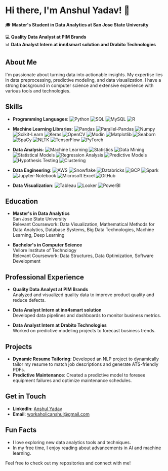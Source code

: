 # Hi there, I'm Anshul Yadav! 👋

🎓 **Master's Student in Data Analytics at San Jose State University**

💻 **Quality Data Analyst at PIM Brands**  
📊 **Data Analyst Intern at inn4smart solution and Drabito Technologies**

## About Me
I'm passionate about turning data into actionable insights. My expertise lies in data preprocessing, predictive modeling, and data visualization. I have a strong background in computer science and extensive experience with various tools and technologies.

## Skills
- **Programming Languages**: 
  ![Python](https://img.shields.io/badge/Python-3776AB?style=for-the-badge&logo=python&logoColor=white)
  ![SQL](https://img.shields.io/badge/SQL-336791?style=for-the-badge&logo=postgresql&logoColor=white)
  ![MySQL](https://img.shields.io/badge/MySQL-4479A1?style=for-the-badge&logo=mysql&logoColor=white)
  ![R](https://img.shields.io/badge/R-276DC3?style=for-the-badge&logo=r&logoColor=white)

- **Machine Learning Libraries**: 
  ![Pandas](https://img.shields.io/badge/Pandas-150458?style=for-the-badge&logo=pandas&logoColor=white)
  ![Parallel-Pandas](https://img.shields.io/badge/Parallel--Pandas-150458?style=for-the-badge&logo=pandas&logoColor=white)
  ![Numpy](https://img.shields.io/badge/Numpy-013243?style=for-the-badge&logo=numpy&logoColor=white)
  ![Scikit-Learn](https://img.shields.io/badge/Scikit--Learn-F7931E?style=for-the-badge&logo=scikit-learn&logoColor=white)
  ![Keras](https://img.shields.io/badge/Keras-D00000?style=for-the-badge&logo=keras&logoColor=white)
  ![OpenCV](https://img.shields.io/badge/OpenCV-5C3EE8?style=for-the-badge&logo=opencv&logoColor=white)
  ![Modin](https://img.shields.io/badge/Modin-FF4500?style=for-the-badge&logo=modin&logoColor=white)
  ![Matplotlib](https://img.shields.io/badge/Matplotlib-013243?style=for-the-badge&logo=matplotlib&logoColor=white)
  ![Seaborn](https://img.shields.io/badge/Seaborn-3776AB?style=for-the-badge&logo=seaborn&logoColor=white)
  ![SpaCy](https://img.shields.io/badge/SpaCy-09A3D5?style=for-the-badge&logo=spacy&logoColor=white)
  ![NLTK](https://img.shields.io/badge/NLTK-FFB6C1?style=for-the-badge&logo=nltk&logoColor=black)
  ![TensorFlow](https://img.shields.io/badge/TensorFlow-FF6F00?style=for-the-badge&logo=tensorflow&logoColor=white)
  ![PyTorch](https://img.shields.io/badge/PyTorch-EE4C2C?style=for-the-badge&logo=pytorch&logoColor=white)

- **Data Analysis**: 
  ![Machine Learning](https://img.shields.io/badge/Machine%20Learning-3776AB?style=for-the-badge&logo=machine-learning&logoColor=white)
  ![Statistics](https://img.shields.io/badge/Statistics-4D2D4A?style=for-the-badge&logo=statistics&logoColor=white)
  ![Data Mining](https://img.shields.io/badge/Data%20Mining-9C27B0?style=for-the-badge&logo=data-mining&logoColor=white)
  ![Statistical Models](https://img.shields.io/badge/Statistical%20Models-8E24AA?style=for-the-badge&logo=statistical-models&logoColor=white)
  ![Regression Analysis](https://img.shields.io/badge/Regression%20Analysis-F44336?style=for-the-badge&logo=regression-analysis&logoColor=white)
  ![Predictive Models](https://img.shields.io/badge/Predictive%20Models-FF5722?style=for-the-badge&logo=predictive-models&logoColor=white)
  ![Hypothesis Testing](https://img.shields.io/badge/Hypothesis%20Testing-607D8B?style=for-the-badge&logo=hypothesis-testing&logoColor=white)
  ![Clustering](https://img.shields.io/badge/Clustering-FF9800?style=for-the-badge&logo=clustering&logoColor=white)

- **Data Engineering**: 
  ![AWS](https://img.shields.io/badge/AWS-232F3E?style=for-the-badge&logo=amazon-aws&logoColor=white)
  ![Snowflake](https://img.shields.io/badge/Snowflake-29B5E8?style=for-the-badge&logo=snowflake&logoColor=white)
  ![Databricks](https://img.shields.io/badge/Databricks-FF3621?style=for-the-badge&logo=databricks&logoColor=white)
  ![GCP](https://img.shields.io/badge/GCP-4285F4?style=for-the-badge&logo=google-cloud&logoColor=white)
  ![Spark](https://img.shields.io/badge/Spark-E25A1C?style=for-the-badge&logo=apache-spark&logoColor=white)
  ![Jupyter-Notebook](https://img.shields.io/badge/Jupyter--Notebook-F37626?style=for-the-badge&logo=jupyter&logoColor=white)
  ![Microsoft Excel](https://img.shields.io/badge/Microsoft%20Excel-217346?style=for-the-badge&logo=microsoft-excel&logoColor=white)
  ![GitHub](https://img.shields.io/badge/GitHub-181717?style=for-the-badge&logo=github&logoColor=white)

- **Data Visualization**: 
  ![Tableau](https://img.shields.io/badge/Tableau-E97627?style=for-the-badge&logo=tableau&logoColor=white)
  ![Looker](https://img.shields.io/badge/Looker-4285F4?style=for-the-badge&logo=looker&logoColor=white)
  ![PowerBI](https://img.shields.io/badge/PowerBI-F2C811?style=for-the-badge&logo=powerbi&logoColor=black)

## Education
- **Master's in Data Analytics**  
  San Jose State University  
  Relevant Coursework: Data Visualization, Mathematical Methods for Data Analytics, Database Systems, Big Data Technologies, Machine Learning, Deep Learning

- **Bachelor's in Computer Science**  
  Vellore Institute of Technology  
  Relevant Coursework: Data Structures, Data Optimization, Software Development

## Professional Experience
- **Quality Data Analyst at PIM Brands**  
  Analyzed and visualized quality data to improve product quality and reduce defects.

- **Data Analyst Intern at inn4smart solution**  
  Developed data pipelines and dashboards to monitor business metrics.

- **Data Analyst Intern at Drabito Technologies**  
  Worked on predictive modeling projects to forecast business trends.

## Projects
- **Dynamic Resume Tailoring**: Developed an NLP project to dynamically tailor my resume to match job descriptions and generate ATS-friendly PDFs.
- **Predictive Maintenance**: Created a predictive model to foresee equipment failures and optimize maintenance schedules.

## Get in Touch
- **LinkedIn**: [Anshul Yadav](https://www.linkedin.com/in/anshul-yadav)
- **Email**: [workaholicanshul@gmail.com](mailto:workaholicanshul@gmail.com)

## Fun Facts
- I love exploring new data analytics tools and techniques.
- In my free time, I enjoy reading about advancements in AI and machine learning.

Feel free to check out my repositories and connect with me!
